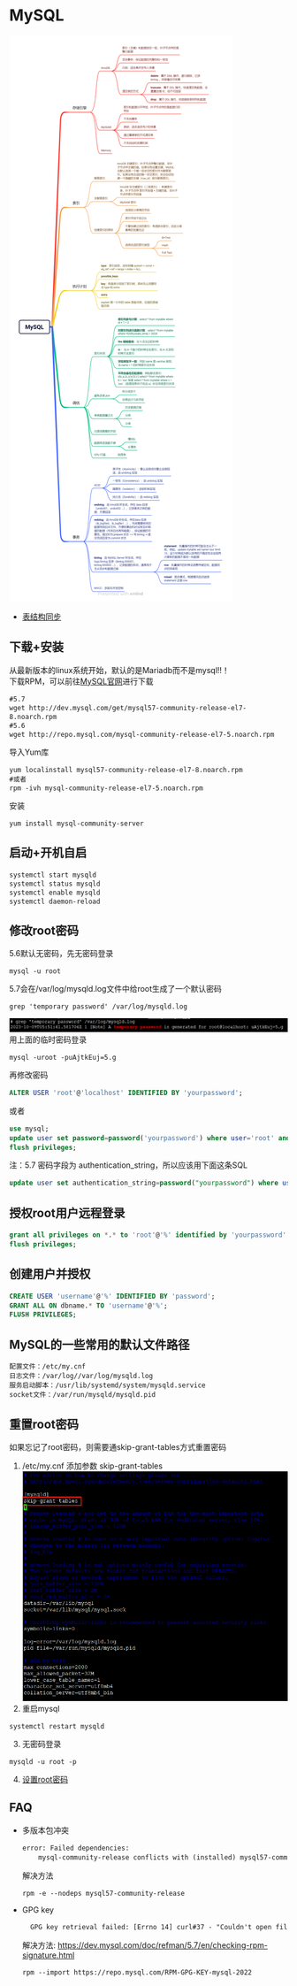 # MySQL
![img](./images/MySQL.png)

- [表结构同步](./mysql-schema-sync.md)

## 下载+安装
从最新版本的linux系统开始，默认的是Mariadb而不是mysql!!！ <br>
下载RPM，可以前往[MySQL官网](http://dev.mysql.com/downloads/repo/yum/)进行下载
```shell
#5.7
wget http://dev.mysql.com/get/mysql57-community-release-el7-8.noarch.rpm
#5.6
wget http://repo.mysql.com/mysql-community-release-el7-5.noarch.rpm
```
导入Yum库
```shell
yum localinstall mysql57-community-release-el7-8.noarch.rpm
#或者
rpm -ivh mysql-community-release-el7-5.noarch.rpm
```
安装
```shell
yum install mysql-community-server
```

## 启动+开机自启
```shell
systemctl start mysqld
systemctl status mysqld
systemctl enable mysqld
systemctl daemon-reload
```

## 修改root密码
5.6默认无密码，先无密码登录
```shell
mysql -u root
```
5.7会在/var/log/mysqld.log文件中给root生成了一个默认密码
```shell
grep 'temporary password' /var/log/mysqld.log
```
![img](images/mysql_default_password.png)
用上面的临时密码登录
```shell
mysql -uroot -puAjtkEuj=5.g
```
再修改密码
```sql
ALTER USER 'root'@'localhost' IDENTIFIED BY 'yourpassword';
```
或者
```sql
use mysql;  
update user set password=password('yourpassword') where user='root' and host='localhost';  
flush privileges;  
```
注：5.7 密码字段为 authentication_string，所以应该用下面这条SQL
```sql
update user set authentication_string=password("yourpassword") where user='root';
```

## 授权root用户远程登录
```sql
grant all privileges on *.* to 'root'@'%' identified by 'yourpassword' with grant option;  
flush privileges;
```

## 创建用户并授权
```sql
CREATE USER 'username'@'%' IDENTIFIED BY 'password';
GRANT ALL ON dbname.* TO 'username'@'%';
FLUSH PRIVILEGES;
```

## MySQL的一些常用的默认文件路径
```txt
配置文件：/etc/my.cnf 
日志文件：/var/log//var/log/mysqld.log 
服务启动脚本：/usr/lib/systemd/system/mysqld.service 
socket文件：/var/run/mysqld/mysqld.pid
```

## 重置root密码
如果忘记了root密码，则需要通skip-grant-tables方式重置密码<br/>
1. /etc/my.cnf 添加参数 skip-grant-tables
![img](./images/skip-grant-tables.png)
2. 重启mysql
```shell
systemctl restart mysqld
```
3. 无密码登录
```shell
mysqld -u root -p
```
4. [设置root密码](#修改root密码)

## FAQ
- 多版本包冲突
  ```txt
  error: Failed dependencies:
	  mysql-community-release conflicts with (installed) mysql57-community-release-el7-8.noarch
	```
	解决方法
	```shell
	rpm -e --nodeps mysql57-community-release
	```
- GPG key
  ```txt
	GPG key retrieval failed: [Errno 14] curl#37 - "Couldn't open file /etc/pki/rpm-gpg/RPM-GPG-KEY-mysql"
	```
	解决方法: https://dev.mysql.com/doc/refman/5.7/en/checking-rpm-signature.html
	```shell
	rpm --import https://repo.mysql.com/RPM-GPG-KEY-mysql-2022
	```